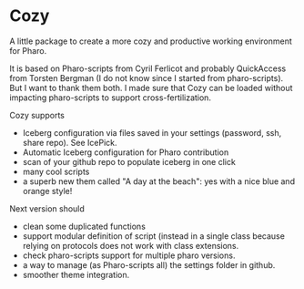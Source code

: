 # Cozy
A little package to create a more cozy and productive working environment for Pharo.

It is based on Pharo-scripts from Cyril Ferlicot and probably QuickAccess from Torsten Bergman (I do not know since I started from pharo-scripts). But I want to thank them both. I made sure that Cozy can be loaded without impacting pharo-scripts to support cross-fertilization.

Cozy supports
- Iceberg configuration via files saved in your settings (password, ssh, share repo). See IcePick.
- Automatic Iceberg configuration for Pharo contribution
- scan of your github repo to populate iceberg in one click
- many cool scripts
- a superb new them called "A day at the beach": yes with a nice blue and orange style!

Next version should
- clean some duplicated functions
- support modular definition of script (instead in a single class because relying on protocols does not work with class extensions.
- check pharo-scripts support for multiple pharo versions. 
- a way to manage (as Pharo-scripts all) the settings folder in github.
- smoother theme integration. 
